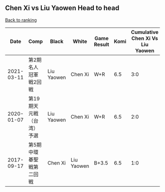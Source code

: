## Chen Xi vs Liu Yaowen Head to head

[Back to ranking](../../index.md)




| **Date** | **Comp** | **Black** | **White** | **Game Result** | **Komi** | **Cumulative Chen Xi Vs Liu Yaowen** | **Chen Xi Streak** | **Liu Yaowen Streak** | 
| --- | --- | --- | --- | --- | --- | --- | --- | --- |
| 2021-03-11 | 第2期名人冠軍戦2回戦 | Liu Yaowen | Chen Xi | W+R | 6.5 | 3:0 | 3 | 0 | 
| 2020-01-07 | 第19期天元戦（台湾）予選 | Liu Yaowen | Chen Xi | W+R | 6.5 | 2:0 | 2 | 0 | 
| 2017-09-17 | 第5期中環碁聖戦第二回戦 | Chen Xi | Liu Yaowen | B+3.5 | 6.5 | 1:0 | 1 | 0 |




